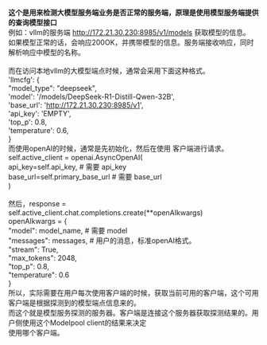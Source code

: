 **这个是用来检测大模型服务端业务是否正常的服务端，原理是使用模型服务端提供的查询模型接口**<br>
例如：vllm的服务端 http://172.21.30.230:8985/v1/models 获取模型的信息。<br>
如果模型正常的话，会响应200OK，并携带模型的信息。服务端接收响应，同时解析响应中模型的名称。<br>
<br>
而在访问本地vllm的大模型端点时候，通常会采用下面这种格式。<br>
'llmcfg': {<br>
    "model_type": "deepseek",<br>
    'model': '/models/DeepSeek-R1-Distill-Qwen-32B',<br>
    'base_url': 'http://172.21.30.230:8985/v1',  <br>
    'api_key': 'EMPTY',<br>
    'top_p': 0.8,<br>
    'temperature': 0.6,<br>
}<br>
而使用openAI的时候，通常是先初始化，然后在使用 客户端进行请求。<br>
        self.active_client = openai.AsyncOpenAI(<br>
            api_key=self.api_key,                # 需要 api_key<br>
            base_url=self.primary_base_url       # 需要 base_url<br>
        )<br>
<br>
然后，response = self.active_client.chat.completions.create(**openAIkwargs)<br>
        openAIkwargs = {<br>
            "model": model_name,                # 需要 model<br>
            "messages": messages,               # 用户的消息，标准openAI格式。<br>
            "stream": True,<br>
            "max_tokens": 2048,<br>
            "top_p": 0.8,<br>
            "temperature": 0.6<br>
        }<br>
所以，实际需要在用户每次使用客户端的时候，获取当前可用的客户端，这个可用客户端是根据探测到的模型端点信息来的。<br>
而这个就是模型服务探测的服务器。客户端是连接这个服务器获取探测结果的。用户侧使用这个Modelpool client的结果来决定<br>
使用哪个客户端。
